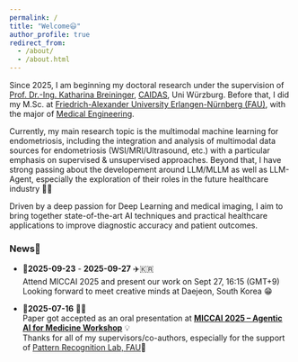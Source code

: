 ```yaml
---
permalink: /
title: "Welcome😃"
author_profile: true
redirect_from: 
  - /about/
  - /about.html
---
```


Since 2025, I am beginning my doctoral research under the supervision of [Prof. Dr.-Ing. Katharina Breininger](https://www.caidas.uni-wuerzburg.de/pr/team/katharina-breininger/), [CAIDAS](https://www.caidas.uni-wuerzburg.de/), Uni Würzburg. Before that, I did my M.Sc. at [Friedrich-Alexander University Erlangen-Nürnberg (FAU)](https://www.fau.de/), with the major of [Medical Engineering](https://meinstudium.fau.de/studiengang/medizintechnik-msc/). 

Currently, my main research topic is the multimodal machine learning for endometriosis, including the integration and analysis of multimodal data sources for endometriosis (WSI/MRI/Ultrasound, etc.) with a particular emphasis on supervised & unsupervised approaches. Beyond that, I have strong passing about the developement around LLM/MLLM as well as LLM-Agent, especially the exploration of their roles in the future healthcare industry 👨‍💻  

Driven by a deep passion for Deep Learning and medical imaging, I aim to bring together state-of-the-art AI techniques and practical healthcare applications to improve diagnostic accuracy and patient outcomes. 


### News🔔
- 📅**2025-09-23** - **2025-09-27** ✈️🇰🇷  
  Attend MICCAI 2025 and present our work on Sept 27, 16:15 (GMT+9)  
  Looking forward to meet creative minds at Daejeon, South Korea 😁  


- 📅**2025-07-16** 🎉🧾  
  Paper got accepted as an oral presentation at **[MICCAI 2025 – Agentic AI for Medicine Workshop](https://miccai-agentic-ai.github.io/)** 💡  
  Thanks for all of my supervisors/co-authors, especially for the support of [Pattern Recognition Lab, FAU](https://lme.tf.fau.de/news/the-pattern-recognition-lab-at-miccai-2025/)🙏


